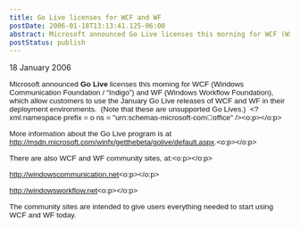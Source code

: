 ```yaml
---
title: Go Live licenses for WCF and WF
postDate: 2006-01-18T13:13:41.125-06:00
abstract: Microsoft announced Go Live licenses this morning for WCF (Windows Communication Foundation / “Indigo”) and WF (Windows Workflow Foundation)
postStatus: publish
---
```

18 January 2006

<font face="Arial" size="2"><span style="FONT-SIZE: 10pt; FONT-FAMILY: Arial">Microsoft announced <b><span style="FONT-WEIGHT: bold">Go Live</span></b> licenses this morning for WCF (Windows Communication Foundation / “Indigo”) and WF (Windows Workflow Foundation), which allow customers to use the January Go Live releases of WCF and WF in their deployment environments.&nbsp; (Note that these are unsupported Go Lives.)&nbsp; <?xml:namespace prefix = o ns = "urn:schemas-microsoft-com:office:office" /><o:p></o:p></span></font>

<font face="Arial" size="2"><span style="FONT-SIZE: 10pt; FONT-FAMILY: Arial">More information about the Go Live program is at <a title="http://msdn.microsoft.com/winfx/getthebeta/golive/default.aspx" href="http://msdn.microsoft.com/winfx/getthebeta/golive/default.aspx">http://msdn.microsoft.com/winfx/getthebeta/golive/default.aspx</a><font color="red"><span style="COLOR: red">.</span></font><o:p></o:p></span></font>

<font face="Arial" size="2"><span style="FONT-SIZE: 10pt; FONT-FAMILY: Arial">There are also WCF and WF community sites, at:<o:p></o:p></span></font>

<font face="Arial" size="2"><span style="FONT-SIZE: 10pt; FONT-FAMILY: Arial"><a title="http://windowscommunication.net/" href="http://windowscommunication.net/">http://windowscommunication.net</a><o:p></o:p></span></font>

<font face="Arial" size="2"><span style="FONT-SIZE: 10pt; FONT-FAMILY: Arial"><a title="http://windowsworkflow.net/" href="http://windowsworkflow.net/">http://windowsworkflow.net</a><o:p></o:p></span></font>

<font face="Arial" size="2"><span style="FONT-SIZE: 10pt; FONT-FAMILY: Arial">The community sites are intended to give users everything needed to start using WCF and WF today.</span></font>
